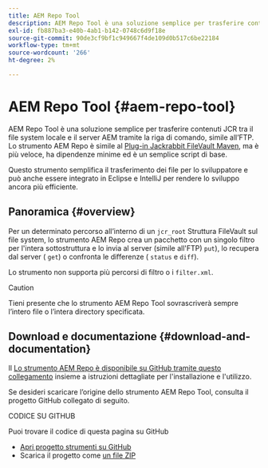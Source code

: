 ```yaml
---
title: AEM Repo Tool
description: AEM Repo Tool è una soluzione semplice per trasferire contenuti JCR tra il file system locale e il server AEM tramite la riga di comando, simile all’FTP.
exl-id: fb887ba3-e40b-4ab1-b142-0748c6d9f18e
source-git-commit: 90de3cf9bf1c949667f4de109d0b517c6be22184
workflow-type: tm+mt
source-wordcount: '266'
ht-degree: 2%

---
```


# AEM Repo Tool {#aem-repo-tool}

AEM Repo Tool è una soluzione semplice per trasferire contenuti JCR tra il file system locale e il server AEM tramite la riga di comando, simile all’FTP. Lo strumento AEM Repo è simile al [Plug-in Jackrabbit FileVault Maven](https://jackrabbit.apache.org/filevault-package-maven-plugin), ma è più veloce, ha dipendenze minime ed è un semplice script di base.

Questo strumento semplifica il trasferimento dei file per lo sviluppatore e può anche essere integrato in Eclipse e IntelliJ per rendere lo sviluppo ancora più efficiente.

## Panoramica {#overview}

Per un determinato percorso all’interno di un `jcr_root` Struttura FileVault sul file system, lo strumento AEM Repo crea un pacchetto con un singolo filtro per l&#39;intera sottostruttura e lo invia al server (simile all&#39;FTP) `put`), lo recupera dal server ( `get`) o confronta le differenze ( `status` e `diff`).

Lo strumento non supporta più percorsi di filtro o i `filter.xml`.

>[!CAUTION]
>
>Tieni presente che lo strumento AEM Repo Tool sovrascriverà sempre l’intero file o l’intera directory specificata.

## Download e documentazione {#download-and-documentation}

Il [Lo strumento AEM Repo è disponibile su GitHub tramite questo collegamento](https://github.com/Adobe-Marketing-Cloud/tools/tree/master/repo) insieme a istruzioni dettagliate per l&#39;installazione e l&#39;utilizzo.

Se desideri scaricare l’origine dello strumento AEM Repo Tool, consulta il progetto GitHub collegato di seguito.

CODICE SU GITHUB

Puoi trovare il codice di questa pagina su GitHub

* [Apri progetto strumenti su GitHub](https://github.com/Adobe-Marketing-Cloud/tools)
* Scarica il progetto come [un file ZIP](https://github.com/Adobe-Marketing-Cloud/tools/archive/master.zip)
